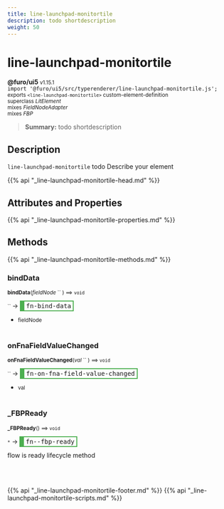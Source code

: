 ```yaml
---
title: line-launchpad-monitortile
description: todo shortdescription
weight: 50
---
```


# line-launchpad-monitortile
**@furo/ui5** <small>v1.15.1</small>
<br>`import '@furo/ui5/src/typerenderer/line-launchpad-monitortile.js';`<small>
<br>exports `<line-launchpad-monitortile>` custom-element-definition
<br>superclass *LitElement*
<br> mixes *FieldNodeAdapter*
<br> mixes *FBP*</small>

> **Summary:** todo shortdescription

## Description

`line-launchpad-monitortile`
todo Describe your element

{{% api "_line-launchpad-monitortile-head.md" %}}

## Attributes and Properties
{{% api "_line-launchpad-monitortile-properties.md" %}}






## Methods
{{% api "_line-launchpad-monitortile-methods.md" %}}


### **bindData**
<small>**bindData**(*fieldNode* `` ) ⟹ `void`</small>

<small>`` </small> →
<span  style="border-width:2px 2px 2px 10px; border-style: solid;border-color:  rgb(76, 175, 80);font-family:monospace; padding:2px 4px;">fn-bind-data</span>



- <small>fieldNode </small>
<br><br>

### **onFnaFieldValueChanged**
<small>**onFnaFieldValueChanged**(*val* `` ) ⟹ `void`</small>

<small>`` </small> →
<span  style="border-width:2px 2px 2px 10px; border-style: solid;border-color:  rgb(76, 175, 80);font-family:monospace; padding:2px 4px;">fn-on-fna-field-value-changed</span>



- <small>val </small>
<br><br>

### **_FBPReady**
<small>**_FBPReady**() ⟹ `void`</small>

<small>`*`</small> →
<span  style="border-width:2px 2px 2px 10px; border-style: solid;border-color:  rgb(76, 175, 80);font-family:monospace; padding:2px 4px;">fn--fbp-ready</span>

flow is ready lifecycle method

<br><br>




{{% api "_line-launchpad-monitortile-footer.md" %}}
{{% api "_line-launchpad-monitortile-scripts.md" %}}
